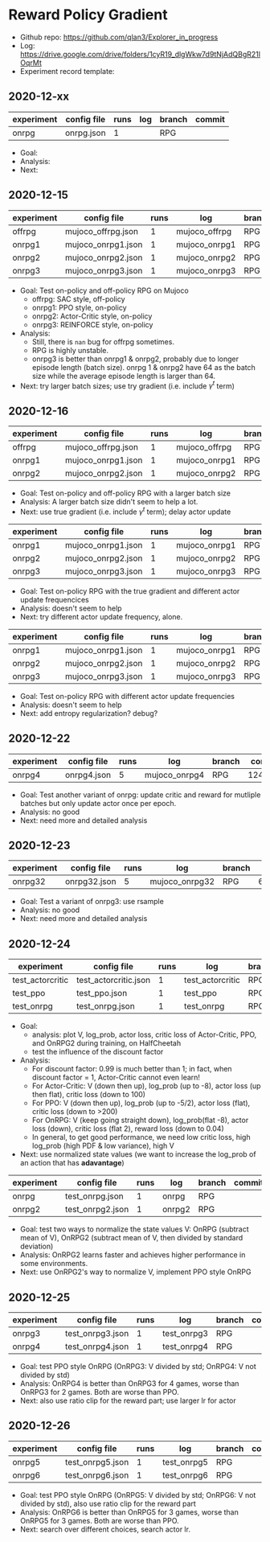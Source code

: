 # Reward Policy Gradient

- Github repo: https://github.com/qlan3/Explorer_in_progress
- Log: https://drive.google.com/drive/folders/1cyR19_dlgWkw7d9tNjAdQBgR21lOqrMt
- Experiment record template:

## 2020-12-xx

| experiment | config file | runs |  log   | branch | commit  |
| ---------- | ----------- | ---- | ------ | ------ | ------- |
|   onrpg    |  onrpg.json |   1  |        |   RPG  |  |

  - Goal:
  - Analysis:
  - Next:

## 2020-12-15

| experiment | config file | runs |  log   | branch | commit  |
| ---------- | ----------- | ---- | ------ | ------ | ------- |
|   offrpg   | mujoco_offrpg.json |  1   |  mujoco_offrpg  |  RPG   | e20a73b |
|   onrpg1   | mujoco_onrpg1.json |  1   |  mujoco_onrpg1  |  RPG   | e20a73b |
|   onrpg2   | mujoco_onrpg2.json |  1   |  mujoco_onrpg2  |  RPG   | e20a73b |
|   onrpg3   | mujoco_onrpg3.json |  1   |  mujoco_onrpg3  |  RPG   | e20a73b |

  - Goal: Test on-policy and off-policy RPG on Mujoco
    - offrpg: SAC style, off-policy
    - onrpg1: PPO style, on-policy
    - onrpg2: Actor-Critic style, on-policy
    - onrpg3: REINFORCE style, on-policy
  - Analysis:
    - Still, there is `nan` bug for offrpg sometimes.
    - RPG is highly unstable.
    - onrpg3 is better than onrpg1 & onrpg2, probably due to longer episode length (batch size). onrpg 1 & onrpg2 have 64 as the batch size while the average episode length is larger than 64.
  - Next: try larger batch sizes; use try gradient (i.e. include $\gamma^t$ term)


## 2020-12-16

| experiment | config file | runs |  log   | branch | commit  |
| ---------- | ----------- | ---- | ------ | ------ | ------- |
|   offrpg   | mujoco_offrpg.json |  1   |  mujoco_offrpg  |  RPG   | 9f27c34 |
|   onrpg1   | mujoco_onrpg1.json |  1   |  mujoco_onrpg1  |  RPG   | 9f27c34 |
|   onrpg2   | mujoco_onrpg2.json |  1   |  mujoco_onrpg2  |  RPG   | 9f27c34 |

  - Goal: Test on-policy and off-policy RPG with a larger batch size
  - Analysis: A larger batch size didn't seem to help a lot.
  - Next: use true gradient (i.e. include $\gamma^t$ term); delay actor update


| experiment | config file | runs |  log   | branch | commit  |
| ---------- | ----------- | ---- | ------ | ------ | ------- |
|   onrpg1   | mujoco_onrpg1.json |  1   |  mujoco_onrpg1  |  RPG   | cec1781 |
|   onrpg2   | mujoco_onrpg2.json |  1   |  mujoco_onrpg2  |  RPG   | cec1781 |
|   onrpg3   | mujoco_onrpg3.json |  1   |  mujoco_onrpg3  |  RPG   | cec1781 |

  - Goal: Test on-policy RPG with the true gradient and different actor update frequencices
  - Analysis: doesn't seem to help
  - Next: try different actor update frequency, alone.


| experiment | config file | runs |  log   | branch | commit  |
| ---------- | ----------- | ---- | ------ | ------ | ------- |
|   onrpg1   | mujoco_onrpg1.json |  1   |  mujoco_onrpg1  |  RPG   | 0e0ca92 |
|   onrpg2   | mujoco_onrpg2.json |  1   |  mujoco_onrpg2  |  RPG   | 0e0ca92 |
|   onrpg3   | mujoco_onrpg3.json |  1   |  mujoco_onrpg3  |  RPG   | 0e0ca92 |

  - Goal: Test on-policy RPG with different actor update frequencies
  - Analysis: doesn't seem to help
  - Next: add entropy regularization? debug?


## 2020-12-22

| experiment | config file | runs |  log   | branch | commit  |
| ---------- | ----------- | ---- | ------ | ------ | ------- |
|   onrpg4   | onrpg4.json |   5  | mujoco_onrpg4 |  RPG  | 1241e9e |

  - Goal: Test another variant of onrpg: update critic and reward for mutliple batches but only update actor once per epoch.
  - Analysis: no good
  - Next: need more and detailed analysis


## 2020-12-23

| experiment | config file | runs |  log   | branch | commit  |
| ---------- | ----------- | ---- | ------ | ------ | ------- |
|   onrpg32   | onrpg32.json |  5  | mujoco_onrpg32 |  RPG  | 64e3566 |

  - Goal: Test a variant of onrpg3: use rsample
  - Analysis: no good
  - Next: need more and detailed analysis


## 2020-12-24

| experiment | config file | runs |  log   | branch | commit  |
| ---------- | ----------- | ---- | ------ | ------ | ------- |
|  test_actorcritic  | test_actorcritic.json |  1  | test_actorcritic |  RPG  | d3fa59c |
|  test_ppo  | test_ppo.json |  1  | test_ppo |  RPG  | d3fa59c |
|  test_onrpg  | test_onrpg.json |  1  | test_onrpg |  RPG  | d3fa59c |

  - Goal: 
    - analysis: plot V, log_prob, actor loss, critic loss of Actor-Critic, PPO, and OnRPG2 during training, on HalfCheetah
    - test the influence of the discount factor
  - Analysis:
    - For discount factor: 0.99 is much better than 1; in fact, when discount factor = 1, Actor-Critic cannot even learn!
    - For Actor-Critic: V (down then up), log_prob (up to -8), actor loss (up then flat), critic loss (down to 100)
    - For PPO: V (down then up), log_prob (up to -5/2), actor loss (flat), critic loss (down to >200)
    - For OnRPG: V (keep going straight down), log_prob(flat -8), actor loss (down), critic loss (flat 2), reward loss (down to 0.04)
    - In general, to get good performance, we need low critic loss, high log_prob (high PDF & low variance), high V
  - Next: use normalized state values (we want to increase the log_prob of an action that has **adavantage**)


| experiment | config file | runs |  log   | branch | commit  |
| ---------- | ----------- | ---- | ------ | ------ | ------- |
|   onrpg    |  test_onrpg.json |   1  |  onrpg   |   RPG  |  |
|   onrpg2   |  test_onrpg2.json |  1  |  onrpg2  |   RPG  |  |

  - Goal: test two ways to normalize the state values V: OnRPG (subtract mean of V), OnRPG2 (subtract mean of V, then divided by standard deviation)
  - Analysis: OnRPG2 learns faster and achieves higher performance in some environments.
  - Next: use OnRPG2's way to normalize V, implement PPO style OnRPG


## 2020-12-25

| experiment | config file | runs |  log   | branch | commit  |
| ---------- | ----------- | ---- | ------ | ------ | ------- |
|   onrpg3    |  test_onrpg3.json |   1  |   test_onrpg3   |   RPG  |  |
|   onrpg4    |  test_onrpg4.json |   1  |   test_onrpg4   |   RPG  |  |

  - Goal: test PPO style OnRPG (OnRPG3: V divided by std; OnRPG4: V not divided by std)
  - Analysis: OnRPG4 is better than OnRPG3 for 4 games, worse than OnRPG3 for 2 games. Both are worse than PPO.
  - Next: also use ratio clip for the reward part; use larger lr for actor


## 2020-12-26

| experiment | config file | runs |  log   | branch | commit  |
| ---------- | ----------- | ---- | ------ | ------ | ------- |
|   onrpg5    |  test_onrpg5.json |   1  |   test_onrpg5   |   RPG  |  |
|   onrpg6    |  test_onrpg6.json |   1  |   test_onrpg6   |   RPG  |  |

  - Goal: test PPO style OnRPG (OnRPG5: V divided by std; OnRPG6: V not divided by std), also use ratio clip for the reward part
  - Analysis: OnRPG6 is better than OnRPG5 for 3 games, worse than OnRPG5 for 3 games. Both are worse than PPO.
  - Next: search over different choices, search actor lr.
